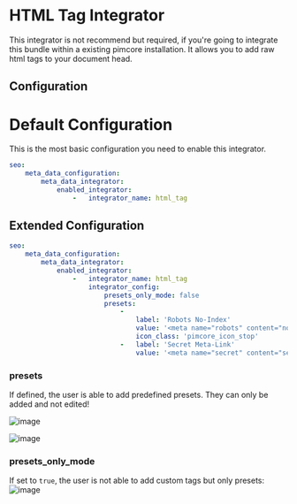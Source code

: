 # HTML Tag Integrator
This integrator is not recommend but required, if you're going to integrate this bundle within a existing pimcore installation.
It allows you to add raw html tags to your document head.

## Configuration

# Default Configuration
This is the most basic configuration you need to enable this integrator.

```yaml
seo:
    meta_data_configuration:
        meta_data_integrator:
            enabled_integrator:
                -   integrator_name: html_tag
```

## Extended Configuration

```yaml
seo:
    meta_data_configuration:
        meta_data_integrator:
            enabled_integrator:
                -   integrator_name: html_tag
                    integrator_config:
                        presets_only_mode: false
                        presets:
                            -
                                label: 'Robots No-Index'
                                value: '<meta name="robots" content="noindex, nofollow">'
                                icon_class: 'pimcore_icon_stop'
                            -   label: 'Secret Meta-Link'
                                value: '<meta name="secret" content="secret-thing">'
```

### presets
If defined, the user is able to add predefined presets. They can only be added and not edited!

![image](https://user-images.githubusercontent.com/700119/202385523-b748a0d3-56c3-4403-980f-53c60c2b45e8.png)

![image](https://user-images.githubusercontent.com/700119/202278570-51d1ed18-e323-4704-b0d7-09649fca2281.png)

### presets_only_mode
If set to `true`, the user is not able to add custom tags but only presets:
![image](https://user-images.githubusercontent.com/700119/202385300-61f5d884-8d4f-4353-8c0f-5cc6c79a7b7c.png)